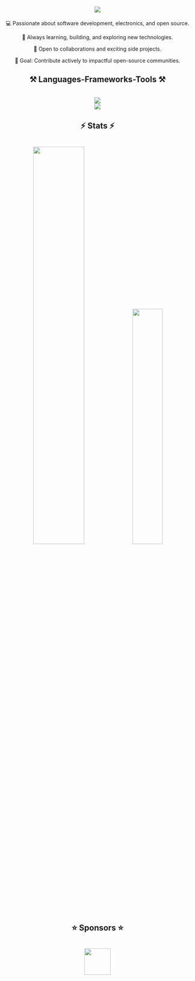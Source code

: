 <h1 align="center">
    <img src="https://readme-typing-svg.herokuapp.com/?font=Righteous&size=35&center=true&vCenter=true&width=500&height=70&duration=3000&lines=Hi+There!+👋;+I'm+Muksin!;" />
</h1>

<div align="center">
  
💻 Passionate about software development, electronics, and open source.<br>

🌱 Always learning, building, and exploring new technologies.<br>

🤝 Open to collaborations and exciting side projects.<br>

🎯 Goal: Contribute actively to impactful open-source communities.<br>

</div>

<h2 align="center">⚒️ Languages-Frameworks-Tools ⚒️</h2>
<br/>
<div align="center">
    <img src="https://skillicons.dev/icons?i=python,cpp,javascript,typescript,html,css,nodejs,express,mongodb" /><br>
    <img src="https://skillicons.dev/icons?i=angular,react,electron,arduino,linux,bash,docker,firebase" /><br>
</div>

<h2 align="center">⚡ Stats ⚡</h2>
<br>
<div align=center>
  <img width=52% src="https://github-readme-stats.vercel.app/api?username=muki01&theme=react&show_icons=true&hide_border=true&count_private=true"/>
  <img width=40% src="https://github-readme-stats.vercel.app/api/top-langs/?username=muki01&theme=react&show_icons=true&hide_border=true&layout=compact" />
</div>

<h2 align="center">⭐ Sponsors ⭐</h2>
<br>
<div align=center>
    <a href="https://www.pcbway.com/">
        <img width=70px src="https://github.com/user-attachments/assets/793d8b14-11d8-4dde-9778-d24fd80c78ea"/>
    </a>
</div>

<!--<div align="center">
  <h2 align="center">💛 Visitor count 💛</h2>
  <img src="https://profile-counter.glitch.me/muki01/count.svg" />
</div>-->

